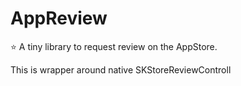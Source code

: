 # AppReview

⭐️ A tiny library to request review on the AppStore.

This is wrapper around native SKStoreReviewControll